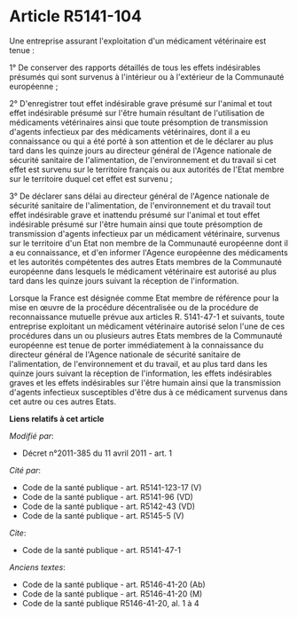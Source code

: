 # Article R5141-104

Une entreprise assurant l'exploitation d'un médicament vétérinaire est tenue :

1° De conserver des rapports détaillés de tous les effets indésirables présumés qui sont survenus à l'intérieur ou à
l'extérieur de la Communauté européenne ;

2° D'enregistrer tout effet indésirable grave présumé sur l'animal et tout effet indésirable présumé sur l'être humain
résultant de l'utilisation de médicaments vétérinaires ainsi que toute présomption de transmission d'agents infectieux par
des médicaments vétérinaires, dont il a eu connaissance ou qui a été porté à son attention et de le déclarer au plus tard
dans les quinze jours au directeur général de l'Agence nationale de sécurité sanitaire de l'alimentation, de l'environnement
et du travail  si cet effet est survenu sur le territoire français ou aux autorités de l'Etat membre sur le territoire duquel
cet effet est survenu ;

3° De déclarer sans délai au directeur général de l'Agence nationale de sécurité sanitaire de l'alimentation, de
l'environnement et du travail  tout effet indésirable grave et inattendu présumé sur l'animal et tout effet indésirable
présumé sur l'être humain ainsi que toute présomption de transmission d'agents infectieux par un médicament vétérinaire,
survenus sur le territoire d'un Etat non membre de la Communauté européenne dont il a eu connaissance, et d'en informer
l'Agence européenne des médicaments et les autorités compétentes des autres Etats membres de la Communauté européenne dans
lesquels le médicament vétérinaire est autorisé au plus tard dans les quinze jours suivant la réception de l'information.

Lorsque la France est désignée comme Etat membre de référence pour la mise en œuvre de la procédure décentralisée ou de la
procédure de reconnaissance mutuelle prévue aux articles R. 5141-47-1 et suivants, toute entreprise exploitant un médicament
vétérinaire autorisé selon l'une de ces procédures dans un ou plusieurs autres Etats membres de la Communauté européenne est
tenue de porter immédiatement à la connaissance du directeur général de l'Agence nationale de sécurité sanitaire de
l'alimentation, de l'environnement et du travail, et au plus tard dans les quinze jours suivant la réception de
l'information, les effets indésirables graves et les effets indésirables sur l'être humain ainsi que la transmission d'agents
infectieux susceptibles d'être dus à ce médicament survenus dans cet autre ou ces autres Etats.

**Liens relatifs à cet article**

_Modifié par_:

  - Décret n°2011-385 du 11 avril 2011 - art. 1

_Cité par_:

  - Code de la santé publique - art. R5141-123-17 (V)
  - Code de la santé publique - art. R5141-96 (VD)
  - Code de la santé publique - art. R5142-43 (VD)
  - Code de la santé publique - art. R5145-5 (V)

_Cite_:

  - Code de la santé publique - art. R5141-47-1

_Anciens textes_:

  - Code de la santé publique - art. R5146-41-20 (Ab)
  - Code de la santé publique - art. R5146-41-20 (M)
  - Code de la santé publique R5146-41-20, al. 1 à 4
